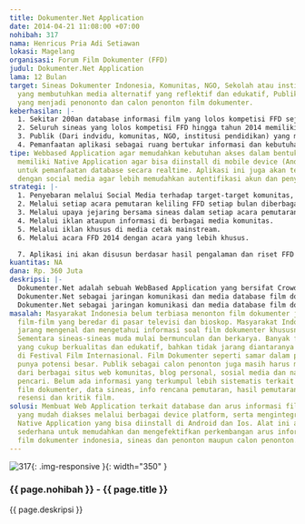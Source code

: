 ```yaml
---
title: Dokumenter.Net Application
date: 2014-04-21 11:08:00 +07:00
nohibah: 317
nama: Henricus Pria Adi Setiawan
lokasi: Magelang
organisasi: Forum Film Dokumenter (FFD)
judul: Dokumenter.Net Application
lama: 12 Bulan
target: Sineas Dokumenter Indonesia, Komunitas, NGO, Sekolah atau institusi pendidikan
  yang membutuhkan media alternatif yang reflektif dan edukatif, Publik secara meluas
  yang menjadi penononto dan calon penonton film dokumenter.
keberhasilan: |-
  1. Sekitar 200an database informasi film yang lolos kompetisi FFD sejak 2002 hingga 2014 bisa diakses oleh publik.
  2. Seluruh sineas yang lolos kompetisi FFD hingga tahun 2014 memiliki akun pribadi.
  3. Publik (Dari indvidu, komunitas, NGO, institusi pendidikan) yang menggunakan bertambah 100 akun setiap bulannya.
  4. Pemanfaatan aplikasi sebagai ruang bertukar informasi dan kebutuhan bersama.
tipe: Webbased Application agar memudahkan kebutuhan akses dalam bentuk website dan
  memiliki Native Application agar bisa diinstall di mobile device (Android & Ios)
  untuk pemanfaatan database secara realtime. Aplikasi ini juga akan terintegrasi
  dengan social media agar lebih memudahkan autentifikasi akun dan penyebaran penggunannya.
strategi: |-
  1. Penyebaran melalui Social Media terhadap target-target komunitas, NGO, sekolah/ institusi edukatif lainnya yang akan diriset khusus lebih lanjut.
  2. Melalui setiap acara pemutaran keliling FFD setiap bulan diberbagai komunitas.
  3. Melalui upaya jejaring bersama sineas dalam setiap acara pemutaran filmnya.
  4. Melalui iklan ataupun informasi di berbagai media komunitas.
  5. Melalui iklan khusus di media cetak mainstream.
  6. Melalui acara FFD 2014 dengan acara yang lebih khusus.

  7. Aplikasi ini akan disusun berdasar hasil pengalaman dan riset FFD selama 12 tahun menjalankan Festival Film Dokumenter dalam menyediakan ruang apresiasi langsung antara sineas, film sebagai media dan publik penonton. Konten dan fitur dalam aplikasi akan sangat mengedepankan kebutuhan penciptaan ruang komunikasi dan keterbukaan informasi demi perluasan perspektif publik melalui media film dokumenter indonesia. Apliaksi ini juga akan diberikan gratis kepada publik.
kuantitas: NA
dana: Rp. 360 Juta
deskripsi: |-
  Dokumenter.Net adalah sebuah WebBased Application yang bersifat Crowd Source dalam mengakomodasi arus informasi database sineas dokumenter, data info film, rencana pemutaran, data jumlah penonton dari setiap pemutaran dan tautan terkait apresiasi resensi dan kritik film.
  Dokumenter.Net sebagai jaringan komunikasi dan media database film dokumenter indonesia yang digunakan oleh sineas, komunitas penggiat dokumenter dan publik secara luas untuk memperoleh informasi, menjalankan notifikasi dan kemungkinan mengakomodasi ruang pertukaran antara sineas dan publik (Semisal: wisht list pemutaran ataupun kebutuhan produk film).Dokumenter.Net adalah sebuah WebBased Application yang bersifat Crowd Source dalam mengakomodasi arus informasi database sineas dokumenter, data info film, rencana pemutaran, data jumlah penonton dari setiap pemutaran dan tautan terkait apresiasi resensi dan kritik film.
  Dokumenter.Net sebagai jaringan komunikasi dan media database film dokumenter indonesia yang digunakan oleh sineas, komunitas penggiat dokumenter dan publik secara luas untuk memperoleh informasi, menjalankan notifikasi dan kemungkinan mengakomodasi ruang pertukaran antara sineas dan publik (Semisal: wisht list pemutaran ataupun kebutuhan produk film).
masalah: Masyarakat Indonesia belum terbiasa menonton film dokumenter jika dibandingkan
  film-film yang beredar di pasar televisi dan bioskop. Masyarakat Indonesia juga
  jarang mengenal dan mengetahui informasi soal film dokumenter khususnya Indonesia.
  Sementara sineas-sineas muda mulai bermunculan dan berkarya. Banyak film dokumenter
  yang cukup berkualitas dan edukatif, bahkan tidak jarang diantaranya berkompetisi
  di Festival Film Internasional. Film Dokumenter seperti samar dalam pasar, padahal
  punya potensi besar. Publik sebagai calon penonton juga masih harus mencari informasi
  dari berbagai situs web komunitas, blog personal, sosial media dan navigasi mesin
  pencari. Belum ada informasi yang terkumpul lebih sistematis terkait informasi data
  film dokumenter, data sineas, info rencana pemutaran, hasil pemutaran dan apresiasi
  resensi dan kritik film.
solusi: Membuat Web Application terkait database dan arus informasi film dokumenter
  yang mudah diakses melalui berbagai device platform, serta mengintegrasikannya dengan
  Native Application yang bisa diinstall di Android dan Ios. Alat ini adalah sarana
  sederhana untuk memudahkan dan mengefektifkan perkembangan arus informasi terkait
  film dokumenter indonesia, sineas dan penonton maupun calon penonton.
---
```


![317](/static/img/hibahcms/317.png){: .img-responsive }{: width="350" }

### {{ page.nohibah }} - {{ page.title }}

{{ page.deskripsi }}
